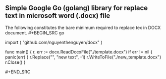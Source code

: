 ## Simple Google Go (golang) library for replace text in microsoft word (.docx) file

The following constitutes the bare minimum required to replace tex in DOCX document.
#+BEGIN_SRC go 

import (
	"github.com/nguyenthenguyen/docx"
)

func main() {
	r, err := docx.ReadDocxFile("./template.docx")
	if err != nil {
		panic(err)
	}
	r.Replace("<old text>", "new text", -1)
	r.WriteToFile("./new_template.docx")
	r.Close()
}

#+END_SRC
